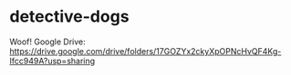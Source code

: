 # detective-dogs
Woof!
Google Drive: https://drive.google.com/drive/folders/17GOZYx2ckyXpOPNcHvQF4Kg-Ifcc949A?usp=sharing

